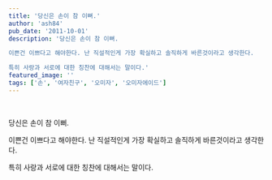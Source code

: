 ```yaml
---
title: '당신은 손이 참 이뻐.'
author: 'ash84'
pub_date: '2011-10-01'
description: '당신은 손이 참 이뻐.

이쁜건 이쁘다고 해야한다. 난 직설적인게 가장 확실하고 솔직하게 바른것이라고 생각한다.

특히 사랑과 서로에 대한 칭찬에 대해서는 말이다.'
featured_image: ''
tags: ['손', '여자친구', '오미자', '오미자에이드']
---
```



 

당신은 손이 참 이뻐.

이쁜건 이쁘다고 해야한다. 난 직설적인게 가장 확실하고 솔직하게 바른것이라고 생각한다.

특히 사랑과 서로에 대한 칭찬에 대해서는 말이다.



